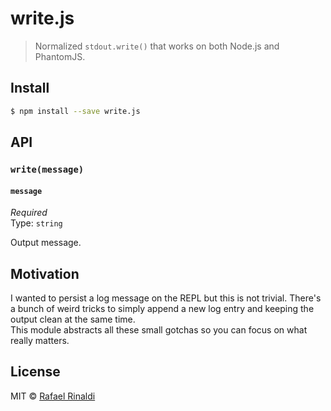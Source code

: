 # write.js

> Normalized `stdout.write()` that works on both Node.js and PhantomJS.

## Install

```sh
$ npm install --save write.js
```

## API

### `write(message)`

#### `message`

*Required*  
Type: `string`  

Output message.

## Motivation

I wanted to persist a log message on the REPL but this is not trivial. There's a bunch of weird tricks to simply append a new log entry and keeping the output clean at the same time.  
This module abstracts all these small gotchas so you can focus on what really matters. 

## License

MIT © [Rafael Rinaldi](http://rinaldi.io)
